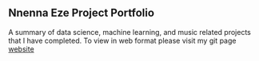 ## Nnenna Eze Project Portfolio

A summary of data science, machine learning, and music related projects that I have completed. To view in web format please visit my git page [website](nnennaeze07.github.io)
